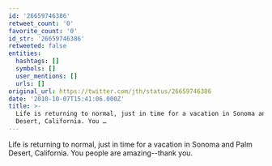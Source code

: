 ```yaml
---
id: '26659746386'
retweet_count: '0'
favorite_count: '0'
id_str: '26659746386'
retweeted: false
entities:
  hashtags: []
  symbols: []
  user_mentions: []
  urls: []
original_url: https://twitter.com/jth/status/26659746386
date: '2010-10-07T15:41:06.000Z'
title: >-
  Life is returning to normal, just in time for a vacation in Sonoma and Palm
  Desert, California. You …
---
```


Life is returning to normal, just in time for a vacation in Sonoma and Palm Desert, California. You people are amazing--thank you.